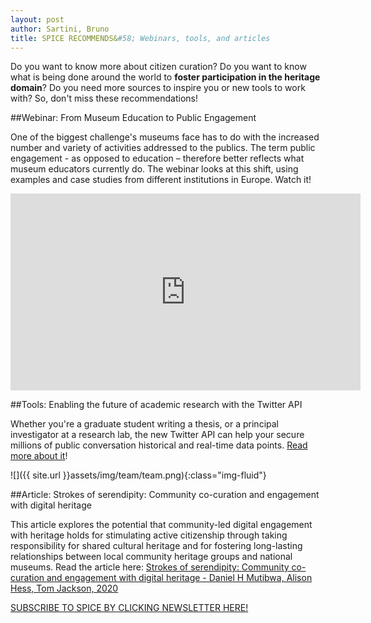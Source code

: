 ```yaml
---
layout: post
author: Sartini, Bruno
title: SPICE RECOMMENDS&#58; Webinars, tools, and articles
---
```



Do you want to know more about citizen curation? Do you want to know what is being done around the world to **foster participation in the heritage domain**? Do you need more sources to inspire you or new tools to work with? So, don&#39;t miss these recommendations!

##Webinar: From Museum Education to Public Engagement

One of the biggest challenge&#39;s museums face has to do with the increased number and variety of activities addressed to the publics. The term public engagement - as opposed to education – therefore better reflects what museum educators currently do. The webinar looks at this shift, using examples and case studies from different institutions in Europe. Watch it!

<iframe width="560" height="315" src="https://www.youtube.com/embed/_JKcWSD2lQI" frameborder="0" allow="accelerometer; autoplay; clipboard-write; encrypted-media; gyroscope; picture-in-picture" allowfullscreen></iframe>

##Tools: Enabling the future of academic research with the Twitter API

Whether you&#39;re a graduate student writing a thesis, or a principal investigator at a research lab, the new Twitter API can help your secure millions of public conversation historical and real-time data points. [Read more about it](https://blog.twitter.com/developer/en_us/topics/tools/2021/enabling-the-future-of-academic-research-with-the-twitter-api.html)!

![]({{ site.url }}assets/img/team/team.png){:class="img-fluid"}

##Article: Strokes of serendipity: Community co-curation and engagement with digital heritage

This article explores the potential that community-led digital engagement with heritage holds for stimulating active citizenship through taking responsibility for shared cultural heritage and for fostering long-lasting relationships between local community heritage groups and national museums. Read the article here: [Strokes of serendipity: Community co-curation and engagement with digital heritage - Daniel H Mutibwa, Alison Hess, Tom Jackson, 2020](https://journals.sagepub.com/doi/abs/10.1177/1354856518772030)

[SUBSCRIBE TO SPICE BY CLICKING NEWSLETTER HERE!](https://mailchi.mp/527074f97a05/newsspice)